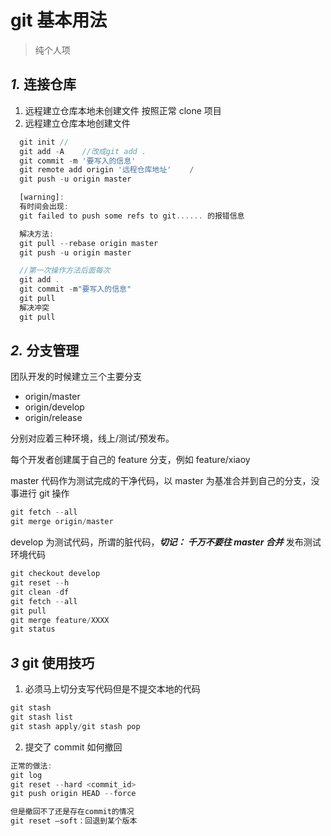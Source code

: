 # git 基本用法

> 纯个人项

## _1._ 连接仓库

1. 远程建立仓库本地未创建文件
   按照正常 clone 项目
2. 远程建立仓库本地创建文件

```js
  git init //
  git add -A    //改成git add .
  git commit -m '要写入的信息'
  git remote add origin '远程仓库地址'    /
  git push -u origin master

  [warning]:
  有时间会出现:
  git failed to push some refs to git...... 的报错信息

  解决方法:
  git pull --rebase origin master
  git push -u origin master

  //第一次操作方法后面每次
  git add .
  git commit -m"要写入的信息"
  git pull
  解决冲突
  git pull
```

## _2._ 分支管理

团队开发的时候建立三个主要分支

- origin/master
- origin/develop
- origin/release

分别对应着三种环境，线上/测试/预发布。

每个开发者创建属于自己的 feature 分支，例如 feature/xiaoy

master 代码作为测试完成的干净代码，以 master 为基准合并到自己的分支，没事进行 git 操作

```js
git fetch --all
git merge origin/master
```

develop 为测试代码，所谓的脏代码，**_切记： 千万不要往 master 合并_**
发布测试环境代码

```js
git checkout develop
git reset --h
git clean -df
git fetch --all
git pull
git merge feature/XXXX
git status

```

## _3_ git 使用技巧

1. 必须马上切分支写代码但是不提交本地的代码

```js
git stash
git stash list
git stash apply/git stash pop
```

2. 提交了 commit 如何撤回

```js
正常的做法:
git log
git reset --hard <commit_id>
git push origin HEAD --force

但是撤回不了还是存在commit的情况
git reset –soft：回退到某个版本
```
